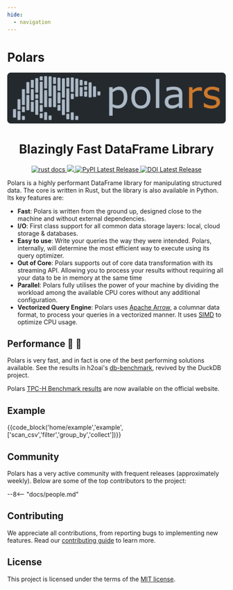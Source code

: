 ```yaml
---
hide:
  - navigation
---
```


# Polars

![logo](https://raw.githubusercontent.com/pola-rs/polars-static/master/logos/polars_github_logo_rect_dark_name.svg)

<h1 style="text-align:center">Blazingly Fast DataFrame Library </h1>
<div align="center">
  <a href="https://docs.rs/polars/latest/polars/">
    <img src="https://docs.rs/polars/badge.svg" alt="rust docs"/>
  </a>
  <a href="https://crates.io/crates/polars">
    <img src="https://img.shields.io/crates/v/polars.svg"/>
  </a>
  <a href="https://pypi.org/project/polars/">
    <img src="https://img.shields.io/pypi/v/polars.svg" alt="PyPI Latest Release"/>
  </a>
  <a href="https://doi.org/10.5281/zenodo.7697217">
    <img src="https://zenodo.org/badge/DOI/10.5281/zenodo.7697217.svg" alt="DOI Latest Release"/>
  </a>
</div>

Polars is a highly performant DataFrame library for manipulating structured data. The core is written in Rust, but the library is also available in Python. Its key features are:

- **Fast**: Polars is written from the ground up, designed close to the machine and without external dependencies.
- **I/O**: First class support for all common data storage layers: local, cloud storage & databases.
- **Easy to use**: Write your queries the way they were intended. Polars, internally, will determine the most efficient way to execute using its query optimizer.
- **Out of Core**: Polars supports out of core data transformation with its streaming API. Allowing you to process your results without requiring all your data to be in memory at the same time
- **Parallel**: Polars fully utilises the power of your machine by dividing the workload among the available CPU cores without any additional configuration.
- **Vectorized Query Engine**: Polars uses [Apache Arrow](https://arrow.apache.org/), a columnar data format, to process your queries in a vectorized manner. It uses [SIMD](https://en.wikipedia.org/wiki/Single_instruction,_multiple_data) to optimize CPU usage.

## Performance :rocket: :rocket:

Polars is very fast, and in fact is one of the best performing solutions available.
See the results in h2oai's [db-benchmark](https://duckdblabs.github.io/db-benchmark/), revived by the DuckDB project.

Polars [TPC-H Benchmark results](https://www.pola.rs/benchmarks.html) are now available on the official website.

## Example

{{code_block('home/example','example',['scan_csv','filter','group_by','collect'])}}

## Community

Polars has a very active community with frequent releases (approximately weekly). Below are some of the top contributors to the project:

--8<-- "docs/people.md"

## Contributing

We appreciate all contributions, from reporting bugs to implementing new features. Read our [contributing guide](development/contributing/index.md) to learn more.

## License

This project is licensed under the terms of the [MIT license](https://github.com/pola-rs/polars/blob/main/LICENSE).
